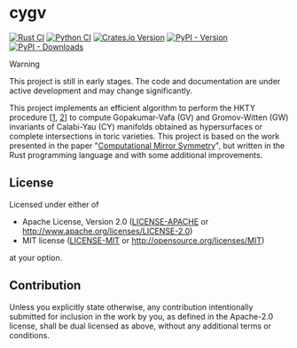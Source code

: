 # cygv

[![Rust CI](https://github.com/ariostas/cygv/actions/workflows/rust.yml/badge.svg)](https://github.com/ariostas/cygv/actions/workflows/rust.yml) [![Python CI](https://github.com/ariostas/cygv/actions/workflows/python.yml/badge.svg)](https://github.com/ariostas/cygv/actions/workflows/python.yml) [![Crates.io Version](https://img.shields.io/crates/v/cygv)](https://crates.io/crates/cygv) [![PyPI - Version](https://img.shields.io/pypi/v/cygv)](https://pypi.org/project/cygv/) [![PyPI - Downloads](https://img.shields.io/pypi/dm/cygv)](https://pypi.org/project/cygv/)

> [!WARNING]
> This project is still in early stages. The code and documentation are under active development and may change significantly.

This project implements an efficient algorithm to perform the HKTY procedure [[1], [2]] to compute Gopakumar-Vafa (GV) and Gromov-Witten (GW) invariants of Calabi-Yau (CY) manifolds obtained as hypersurfaces or complete intersections in toric varieties. This project is based on the work presented in the paper "[Computational Mirror Symmetry]", but written in the Rust programming language and with some additional improvements.

## License

Licensed under either of

 * Apache License, Version 2.0
   ([LICENSE-APACHE](LICENSE-APACHE) or <http://www.apache.org/licenses/LICENSE-2.0>)
 * MIT license
   ([LICENSE-MIT](LICENSE-MIT) or <http://opensource.org/licenses/MIT>)

at your option.

## Contribution

Unless you explicitly state otherwise, any contribution intentionally submitted
for inclusion in the work by you, as defined in the Apache-2.0 license, shall be
dual licensed as above, without any additional terms or conditions.

[1]: https://arxiv.org/abs/hep-th/9308122
[2]: https://arxiv.org/abs/hep-th/9406055
[Computational Mirror Symmetry]: https://arxiv.org/abs/2303.00757